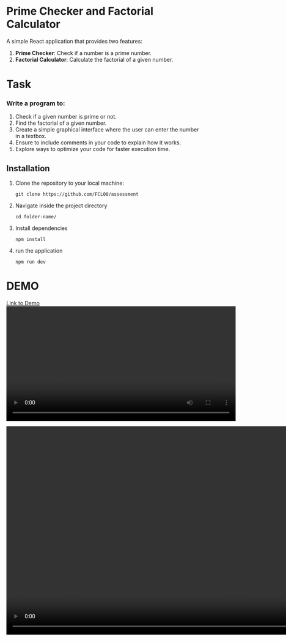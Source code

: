 # Prime Checker and Factorial Calculator

A simple React application that provides two features:

1. **Prime Checker**: Check if a number is a prime number.
2. **Factorial Calculator**: Calculate the factorial of a given number.

# Task
### Write a program to:
1. Check if a given number is prime or not.
2. Find the factorial of a given number.
3. Create a simple graphical interface where the user can enter the number in a textbox.
4. Ensure to include comments in your code to explain how it works.
5. Explore ways to optimize your code for faster execution time.

## Installation
1. Clone the repository to your local machine:
    ```
    git clone https://github.com/FCL00/assessment
    ```
2. Navigate inside the project directory
    ```
    cd folder-name/
    ``` 

3. Install dependencies
    ```
    npm install
    ```
4. run the application
    ```
    npm run dev
    ```
# DEMO
[Link to Demo](https://primefactorial.vercel.app/)
<video width="600" controls>
  <source src="./src/assets/demo.mp4" type="video/mp4">
</video>

<video width="1090" controls>
  <source src="./src/assets/demo.gif" type="video/mp4">
</video>